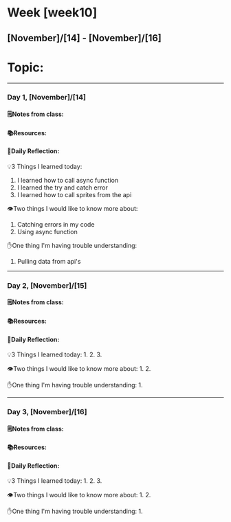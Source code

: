 # Week [week10]
## [November]/[14] - [November]/[16]

# Topic:

___

### Day 1, [November]/[14]

#### 🗒️Notes from class:

#### 📚Resources:


#### 💭Daily Reflection:

💡3 Things I learned today:
1. I learned how to call async function
2. I learned the try and catch error
3. I learned how to call sprites from the api

👁️Two things I would like to know more about:
1. Catching errors in my code
2. Using async function

✋One thing I'm having trouble understanding:
1. Pulling data from api's


___

### Day 2, [November]/[15] 

#### 🗒️Notes from class:

#### 📚Resources:


#### 💭Daily Reflection:

💡3 Things I learned today:
1. 
2. 
3. 

👁️Two things I would like to know more about:
1. 
2. 

✋One thing I'm having trouble understanding:
1. 

___

### Day 3, [November]/[16]
#### 🗒️Notes from class:

#### 📚Resources:


#### 💭Daily Reflection:

💡3 Things I learned today:
1. 
2. 
3. 

👁️Two things I would like to know more about:
1. 
2. 

✋One thing I'm having trouble understanding:
1. 
 

